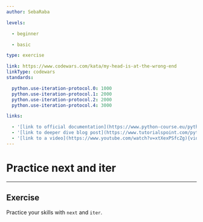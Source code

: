 ```yaml
---
author: SebaRaba

levels:

  - beginner

  - basic

type: exercise

link: https://www.codewars.com/kata/my-head-is-at-the-wrong-end
linkType: codewars
standards:

  python.use-iteration-protocol.0: 1000
  python.use-iteration-protocol.1: 2000
  python.use-iteration-protocol.2: 2000
  python.use-iteration-protocol.4: 3000

links:

  - '[link to official documentation](https://www.python-course.eu/python3_for_loop.php){website}'
  - '[link to deeper dive blog post](https://www.tutorialspoint.com/python/python_loops.htm){website}'
  - '[link to a video](https://www.youtube.com/watch?v=xtXexPSfcZg){video}'
---
```


# Practice next and iter

---

## Exercise

Practice your skills with `next` and `iter`.
